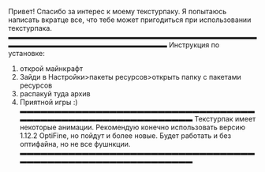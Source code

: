 Привет! Спасибо за интерес к моему текстурпаку. 
Я попытаюсь написать вкратце все, что тебе может пригодиться при использовании текстурпака. 
▬▬▬▬▬▬▬▬▬▬▬▬▬▬▬▬▬▬▬▬▬▬▬▬▬▬▬▬▬▬▬▬▬▬▬▬▬▬▬▬▬▬▬▬▬▬▬▬▬▬▬▬▬▬▬▬▬▬▬
Инструкция по установке:
1. открой майнкрафт
2. Зайди в Настройки>пакеты ресурсов>открыть папку с пакетами ресурсов
3. распакуй туда архив
4. Приятной игры :)
▬▬▬▬▬▬▬▬▬▬▬▬▬▬▬▬▬▬▬▬▬▬▬▬▬▬▬▬▬▬▬▬▬▬▬▬▬▬▬▬▬▬▬▬▬▬▬▬▬▬▬▬▬▬▬▬▬▬▬
Текстурпак имеет некоторые анимации. Рекомендую конечно использовать версию  1.12.2 OptiFine, но пойдут и более новые. 
Будет работать и без оптифайна, но не все фушнкции.
▬▬▬▬▬▬▬▬▬▬▬▬▬▬▬▬▬▬▬▬▬▬▬▬▬▬▬▬▬▬▬▬▬▬▬▬▬▬▬▬▬▬▬▬▬▬▬▬▬▬▬▬▬▬▬▬▬▬▬